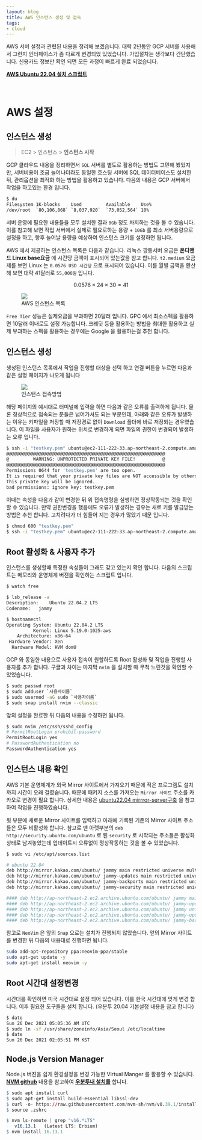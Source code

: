 ```yaml
---
layout: blog
title: AWS 인스턴스 생성 및 접속
tags:
- cloud
---
```


AWS 서버 설정과 관련된 내용을 정리해 보겠습니다. 대략 2년동안 GCP 서버를 사용해서 그런지 인터페이스가 좀 다르게 변경되었 있었습니다. 가입절차는 생각보다 간단했습니다. 신용카드 정보만 확인 되면 모든 과정이 빠르게 완료 되었습니다.

**[AWS Ubuntu 22.04 설치 스크립트]({{site.baseurl}}/assets/download/init_aws.sh)**

<br/>

# AWS 설정
## **인스턴스 생성**

> EC2 > 인스턴스 > **인스턴스 시작**

GCP 클라우드 내용을 정리하면서 `SQL` 서버를 별도로 활용하는 방법도 고민해 봤었지만, 서버비용이 조금 늘어나더라도 동일한 호스팅 서버에 SQL 데이터베이스도 설치한 뒤, 관리옵션을 최적화 하는 방법을 활용하고 있습니다. 다음의 내용은 GCP 서버에서 작업을 하고있는 환경 입니다.

```bash
$ du
Filesystem 1K-blocks    Used         Available    Use%
/dev/root  `80,106,868` `8,037,920`  `73,052,564` 10%
```

서버 운영에 필요한 내용들을 모두 설치한 결과 `8Gb` 정도 차지하는 것을 볼 수 있습니다. 이를 참고해 보면 작업 서버에서 실제로 필요로하는 용량 + `10Gb` 를 최소 서버용량으로 설정을 하고, 향후 늘어날 용량을 예상하여 인스턴스 크기를 설정하면 됩니다. 

AWS 에서 제공하는 인스턴스 목록은 다음과 같습니다. 리눅스 깡통서버 요금은 **온디맨드 Linux base요금** 에 시간당 금액이 표시되어 있는값을 참고 합니다. `t2.medium` 요금제를 보면 Linux 는 `0.0576 USD 시간당` 으로 표시되어 있습니다. 이를 월별 금액을 환산해 보면 대략 41달러로 `55,000원` 입니다.

$$ 0.0576 \times 24 \times 30 = 41 $$

<p style="text-align: center">
  <figure class="align-center">
    <img src="{{site.baseurl}}/assets/linux/aws_instance.png">
    <figcaption>AWS 인스턴스 목록</figcaption>
  </figure>
</p>

`Free Tier` 성능은 실제요금을 부과하면 20달러 입니다. GPC 에서 최소스펙을 활용하면 10달러 이내로도 설정 가능합니다. 크레딧 등을 활용하는 방법을 최대한 활용하고 실제 부과하는 스펙을 활용하는 경우에는 Google 을 활용하는걸 추천 합니다.

## **인스턴스 생성**
생성된 인스턴스 목록에서 작업을 진행할 대상을 선택 하고 연결 버튼을 누르면 다음과 같은 설명 페이지가 나오게 됩니다

<p style="text-align: center">
  <figure class="align-center">
    <img src="{{site.baseurl}}/assets/linux/ec2_connect.png">
    <figcaption>인스턴스 접속방법</figcaption>
  </figure>
</p>

해당 페이지의 예시대로 터미널에 입력을 하면 다음과 같은 오류를 출력하게 됩니다. 물론 정상적으로 접속되는 분들은 넘어가셔도 되는 부분인데, 아래와 같은 오류가 발생하는 이유는 키파일을 저장할 때 저장경로 없이 `Download` 폴더에 바로 저장되는 경우였습니다. 이 파일을 사용자가 원하는 위치로 변경하게 되면 파일의 권한이 변경되어 발생하는 오류 입니다.

```bash
$ ssh -i "testkey.pem" ubuntu@ec2-111-222-33.ap-northeast-2.compute.amazonaws.com
@@@@@@@@@@@@@@@@@@@@@@@@@@@@@@@@@@@@@@@@@@@@@@@@@@@@@@@@@@@
@         WARNING: UNPROTECTED PRIVATE KEY FILE!          @
@@@@@@@@@@@@@@@@@@@@@@@@@@@@@@@@@@@@@@@@@@@@@@@@@@@@@@@@@@@
Permissions 0644 for 'testkey.pem' are too open.
It is required that your private key files are NOT accessible by others.
This private key will be ignored.
bad permissions: ignore key: testkey.pem
```

이때는 속성을 다음과 같이 변경한 뒤 위 접속명령을 실행하면 정상작동되는 것을 확인할 수 있습니다. 만약 권한변경을 했음에도 오류가 발생하는 경우는 새로 키를 발급받는 방법은 추천 합니다. 고치려다가 더 힘들어 지는 경우가 많았기 때문 입니다.

```bash
$ chmod 600 "testkey.pem"
$ ssh -i "testkey.pem" ubuntu@ec2-111-222-33.ap-northeast-2.compute.amazonaws.com
```

## Root 활성화 & 사용자 추가
인스턴스를 생성할때 특정한 속성들이 그래도 갖고 있는지 확인 합니다. 다음의 스크립트는 메모리와 운영체게 버젼을 확인하는 스크립트 입니다.

```bash
$ watch free

$ lsb_release -a
Description:	Ubuntu 22.04.2 LTS
Codename:	jammy

$ hostnamectl
Operating System: Ubuntu 22.04.2 LTS              
          Kernel: Linux 5.19.0-1025-aws
    Architecture: x86-64
 Hardware Vendor: Xen
  Hardware Model: HVM domU
```

GCP 와 동일한 내용으로 사용자 접속이 원할하도록 Root 활성화 및 작업을 진행할 사용자를 추가 합니다. 구글과 차이는 마지막 `nvim` 을 설치할 때 무척 느린것을 확인할 수 있었습니다.

```bash
$ sudo passwd root
$ sudo adduser `사용자이름`
$ sudo usermod -aG sudo `사용자이름`
$ sudo snap install nvim --classic
```

앞의 설정을 완료한 뒤 다음의 내용을 수정하면 됩니다.

```bash
$ sudo nvim /etc/ssh/sshd_config
# PermitRootLogin prohibit-password
PermitRootLogin yes
# PasswordAuthentication no
PasswordAuthentication yes
```

## 인스턴스 내용 확인
AWS 기본 운영체계가 외국 Mirror 사이트에서 가져오기 때문에 작은 프로그램도 설치까지 시간이 오래 걸렸습니다. 때문에 패키지 소스를 가져오는 `Mirror 사이트` 주소를 카카오로 변경이 필요 합니다. 상세한 내용은 [ubuntu22.04 mirrror-server구축](http://idchowto.com/ubuntu22-04-galera-4-mirrror-%EA%B5%AC%EC%B6%95-2/) 을 참고하여 작업을 진행하였습니다.

윗 부분에 새로운 Mirror 사이트를 입력하고 아래에 기록된 기존의 Mirror 사이트 주소들은 모두 비활성화 합니다. 참고로 맨 아랫부분의 `deb http://security.ubuntu.com/ubuntu` 로 된 `security` 로 시작되는 주소들은 활성화 상태로 남겨놓았는데 업데이트시 오류없이 정상작동하는 것을 볼 수 있었습니다.

```bash
$ sudo vi /etc/apt/sources.list

# ubuntu 22.04
deb http://mirror.kakao.com/ubuntu/ jammy main restricted universe multiverse
deb http://mirror.kakao.com/ubuntu/ jammy-updates main restricted universe multiverse
deb http://mirror.kakao.com/ubuntu/ jammy-backports main restricted universe multiverse
deb http://mirror.kakao.com/ubuntu/ jammy-security main restricted universe multiverse

#### deb http://ap-northeast-2.ec2.archive.ubuntu.com/ubuntu/ jammy main restricted
#### deb http://ap-northeast-2.ec2.archive.ubuntu.com/ubuntu/ jammy-updates main restricted
#### deb http://ap-northeast-2.ec2.archive.ubuntu.com/ubuntu/ jammy universe
#### deb http://ap-northeast-2.ec2.archive.ubuntu.com/ubuntu/ jammy-updates universe
#### deb http://ap-northeast-2.ec2.archive.ubuntu.com/ubuntu/ jammy-backports main restricted universe multiverse
```

참고로 `NeoVim` 은 앞의 `Snap` 으로는 설치가 진행되지 않았습니다. 앞의 Mirror 사이트를 변경한 뒤 다음의 내용대로 진행하면 됩니다.

```bash
sudo add-apt-repository ppa:neovim-ppa/stable 
sudo apt-get update -y
sudo apt-get install neovim -y
```

## **Root 시간대 설정변경**

시간대를 확인하면 미국 시간대로 설정 되어 있습니다. 이를 한국 시간대에 맞게 변경 합니다. 이후 필요한 도구들을 설치 합니다. (우분투 20.04 기본설정 내용을 참고 합니다)

```bash
$ date
Sun 26 Dec 2021 05:05:36 AM UTC
$ sudo ln -sf /usr/share/zoneinfo/Asia/Seoul /etc/localtime
$ date
Sun 26 Dec 2021 02:05:51 PM KST
```

## Node.js Version Manager

Node.js 버젼을 쉽게 환경설정을 변경 가능한 Virtual Manger 를 활용할 수 있습니다. **[NVM github](https://github.com/nvm-sh/nvm)** 내용을 참고하여 **[우분투내 설치를](https://trustyoo86.github.io/nodejs/2019/02/18/ubuntu-nvm.html)** 합니다.

```r
$ sudo apt install curl
$ sudo apt-get install build-essential libssl-dev
$ curl -o- https://raw.githubusercontent.com/nvm-sh/nvm/v0.39.1/install.sh | zsh
$ source .zshrc

$ nvm ls-remote | grep "v16.*LTS"
   v16.13.1   (Latest LTS: Erbium)
$ nvm install 16.13.1
```